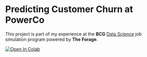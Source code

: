 # Predicting Customer Churn at PowerCo

This project is part of my experience at the **BCG** [Data Science](https://www.theforage.com/simulations/bcg/data-science-ccdz) job simulation program powered by **The Forage**.

<a target="_blank" href="https://colab.research.google.com/github/javier-cp6/bcg-churn-prediction/blob/main/bcg_powerco_churn_prediction.ipynb">
  <img src="https://colab.research.google.com/assets/colab-badge.svg" alt="Open In Colab"/>
</a>
